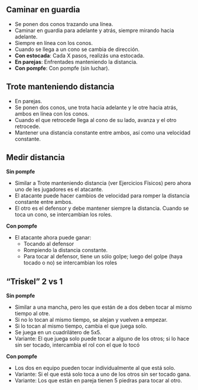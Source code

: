 ## Caminar en guardia
* Se ponen dos conos trazando una línea.
* Caminar en guardia para adelante y atrás, siempre mirando hacia adelante.
* Siempre en línea con los conos.
* Cuando se llega a un cono se cambia de dirección.
* **Con estocada**: Cada X pasos, realizás una estocada.
* **En parejas**: Enfrentades manteniendo la distancia.
* **Con pompfe**: Con pompfe (sin luchar).

## Trote manteniendo distancia
* En parejas.
* Se ponen dos conos, une trota hacia adelante y le otre hacia atrás, ambos en línea con los conos.
* Cuando el que retrocede llega al cono de su lado, avanza y el otro retrocede.
* Mantener una distancia constante entre ambos, así como una velocidad constante.

## Medir distancia

**Sin pompfe**

* Similar a Trote manteniendo distancia (ver Ejercicios Fïsicos) pero ahora uno de les jugadores es el atacante.
* El atacante puede hacer cambios de velocidad para romper la distancia constante entre ambos.
* El otro es el defensor y debe mantener siempre la distancia. Cuando se toca un cono, se intercambian los roles.

**Con pompfe**
* El atacante ahora puede ganar:
  * Tocando al defensor
  * Rompiendo la distancia constante.
  * Para tocar al defensor, tiene un sólo golpe; luego del golpe (haya tocado o no) se intercambian los roles

## “Triskel” 2 vs 1

**Sin pompfe**

* Similar a una mancha, pero les que están de a dos deben tocar al mismo tiempo al otre.
* Si no lo tocan al mismo tiempo, se alejan y vuelven a empezar.
* Si lo tocan al mismo tiempo, cambia el que juega solo.
* Se juega en un cuadrilátero de 5x5.
* Variante: El que juega solo puede tocar a alguno de los otros; si lo hace sin ser tocado, intercambia el rol con el que lo tocó

**Con pompfe**
* Los dos en equipo pueden tocar individualmente al que está solo.
* Variante: Si el que está solo toca a uno de los otros sin ser tocado gana.
* Variante: Los que están en pareja tienen 5 piedras para tocar al otro.
